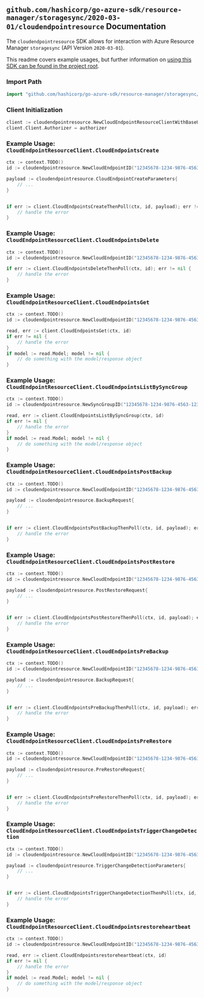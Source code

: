
## `github.com/hashicorp/go-azure-sdk/resource-manager/storagesync/2020-03-01/cloudendpointresource` Documentation

The `cloudendpointresource` SDK allows for interaction with Azure Resource Manager `storagesync` (API Version `2020-03-01`).

This readme covers example usages, but further information on [using this SDK can be found in the project root](https://github.com/hashicorp/go-azure-sdk/tree/main/docs).

### Import Path

```go
import "github.com/hashicorp/go-azure-sdk/resource-manager/storagesync/2020-03-01/cloudendpointresource"
```


### Client Initialization

```go
client := cloudendpointresource.NewCloudEndpointResourceClientWithBaseURI("https://management.azure.com")
client.Client.Authorizer = authorizer
```


### Example Usage: `CloudEndpointResourceClient.CloudEndpointsCreate`

```go
ctx := context.TODO()
id := cloudendpointresource.NewCloudEndpointID("12345678-1234-9876-4563-123456789012", "example-resource-group", "storageSyncServiceValue", "syncGroupValue", "cloudEndpointValue")

payload := cloudendpointresource.CloudEndpointCreateParameters{
	// ...
}


if err := client.CloudEndpointsCreateThenPoll(ctx, id, payload); err != nil {
	// handle the error
}
```


### Example Usage: `CloudEndpointResourceClient.CloudEndpointsDelete`

```go
ctx := context.TODO()
id := cloudendpointresource.NewCloudEndpointID("12345678-1234-9876-4563-123456789012", "example-resource-group", "storageSyncServiceValue", "syncGroupValue", "cloudEndpointValue")

if err := client.CloudEndpointsDeleteThenPoll(ctx, id); err != nil {
	// handle the error
}
```


### Example Usage: `CloudEndpointResourceClient.CloudEndpointsGet`

```go
ctx := context.TODO()
id := cloudendpointresource.NewCloudEndpointID("12345678-1234-9876-4563-123456789012", "example-resource-group", "storageSyncServiceValue", "syncGroupValue", "cloudEndpointValue")

read, err := client.CloudEndpointsGet(ctx, id)
if err != nil {
	// handle the error
}
if model := read.Model; model != nil {
	// do something with the model/response object
}
```


### Example Usage: `CloudEndpointResourceClient.CloudEndpointsListBySyncGroup`

```go
ctx := context.TODO()
id := cloudendpointresource.NewSyncGroupID("12345678-1234-9876-4563-123456789012", "example-resource-group", "storageSyncServiceValue", "syncGroupValue")

read, err := client.CloudEndpointsListBySyncGroup(ctx, id)
if err != nil {
	// handle the error
}
if model := read.Model; model != nil {
	// do something with the model/response object
}
```


### Example Usage: `CloudEndpointResourceClient.CloudEndpointsPostBackup`

```go
ctx := context.TODO()
id := cloudendpointresource.NewCloudEndpointID("12345678-1234-9876-4563-123456789012", "example-resource-group", "storageSyncServiceValue", "syncGroupValue", "cloudEndpointValue")

payload := cloudendpointresource.BackupRequest{
	// ...
}


if err := client.CloudEndpointsPostBackupThenPoll(ctx, id, payload); err != nil {
	// handle the error
}
```


### Example Usage: `CloudEndpointResourceClient.CloudEndpointsPostRestore`

```go
ctx := context.TODO()
id := cloudendpointresource.NewCloudEndpointID("12345678-1234-9876-4563-123456789012", "example-resource-group", "storageSyncServiceValue", "syncGroupValue", "cloudEndpointValue")

payload := cloudendpointresource.PostRestoreRequest{
	// ...
}


if err := client.CloudEndpointsPostRestoreThenPoll(ctx, id, payload); err != nil {
	// handle the error
}
```


### Example Usage: `CloudEndpointResourceClient.CloudEndpointsPreBackup`

```go
ctx := context.TODO()
id := cloudendpointresource.NewCloudEndpointID("12345678-1234-9876-4563-123456789012", "example-resource-group", "storageSyncServiceValue", "syncGroupValue", "cloudEndpointValue")

payload := cloudendpointresource.BackupRequest{
	// ...
}


if err := client.CloudEndpointsPreBackupThenPoll(ctx, id, payload); err != nil {
	// handle the error
}
```


### Example Usage: `CloudEndpointResourceClient.CloudEndpointsPreRestore`

```go
ctx := context.TODO()
id := cloudendpointresource.NewCloudEndpointID("12345678-1234-9876-4563-123456789012", "example-resource-group", "storageSyncServiceValue", "syncGroupValue", "cloudEndpointValue")

payload := cloudendpointresource.PreRestoreRequest{
	// ...
}


if err := client.CloudEndpointsPreRestoreThenPoll(ctx, id, payload); err != nil {
	// handle the error
}
```


### Example Usage: `CloudEndpointResourceClient.CloudEndpointsTriggerChangeDetection`

```go
ctx := context.TODO()
id := cloudendpointresource.NewCloudEndpointID("12345678-1234-9876-4563-123456789012", "example-resource-group", "storageSyncServiceValue", "syncGroupValue", "cloudEndpointValue")

payload := cloudendpointresource.TriggerChangeDetectionParameters{
	// ...
}


if err := client.CloudEndpointsTriggerChangeDetectionThenPoll(ctx, id, payload); err != nil {
	// handle the error
}
```


### Example Usage: `CloudEndpointResourceClient.CloudEndpointsrestoreheartbeat`

```go
ctx := context.TODO()
id := cloudendpointresource.NewCloudEndpointID("12345678-1234-9876-4563-123456789012", "example-resource-group", "storageSyncServiceValue", "syncGroupValue", "cloudEndpointValue")

read, err := client.CloudEndpointsrestoreheartbeat(ctx, id)
if err != nil {
	// handle the error
}
if model := read.Model; model != nil {
	// do something with the model/response object
}
```
